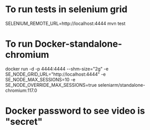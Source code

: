 # To run tests in selenium grid
SELENIUM_REMOTE_URL=http://localhost:4444 mvn test  

# To run Docker-standalone-chromium
docker run -d -p 4444:4444 --shm-size="2g" -e SE_NODE_GRID_URL="http://localhost:4444" -e SE_NODE_MAX_SESSIONS=10 -e SE_NODE_OVERRIDE_MAX_SESSIONS=true seleniarm/standalone-chromium:117.0

# Docker password to see video is "secret"